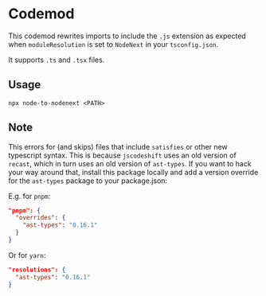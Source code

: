 # Codemod

This codemod rewrites imports to include the `.js` extension as expected when `moduleResolution` is set to `NodeNext` in your `tsconfig.json`.

It supports `.ts` and `.tsx` files.

## Usage

`npx node-to-nodenext <PATH>`

## Note

This errors for (and skips) files that include `satisfies` or other new typescript syntax. This is because `jscodeshift` uses an old version
of `recast`, which in turn uses an old version of `ast-types`. If you want to hack your way around that, install this package locally and
add a version override for the `ast-types` package to your package.json:

E.g. for `pnpm`:

```json
"pnpm": {
  "overrides": {
    "ast-types": "0.16.1"
  }
}
```

Or for `yarn`:

```json
"resolutions": {
  "ast-types": "0.16.1"
}
```
